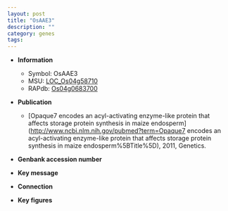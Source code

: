 ```yaml
---
layout: post
title: "OsAAE3"
description: ""
category: genes
tags: 
---
```


* **Information**  
    + Symbol: OsAAE3  
    + MSU: [LOC_Os04g58710](http://rice.plantbiology.msu.edu/cgi-bin/ORF_infopage.cgi?orf=LOC_Os04g58710)  
    + RAPdb: [Os04g0683700](http://rapdb.dna.affrc.go.jp/viewer/gbrowse_details/irgsp1?name=Os04g0683700)  

* **Publication**  
    + [Opaque7 encodes an acyl-activating enzyme-like protein that affects storage protein synthesis in maize endosperm](http://www.ncbi.nlm.nih.gov/pubmed?term=Opaque7 encodes an acyl-activating enzyme-like protein that affects storage protein synthesis in maize endosperm%5BTitle%5D), 2011, Genetics.

* **Genbank accession number**  

* **Key message**  

* **Connection**  

* **Key figures**  


